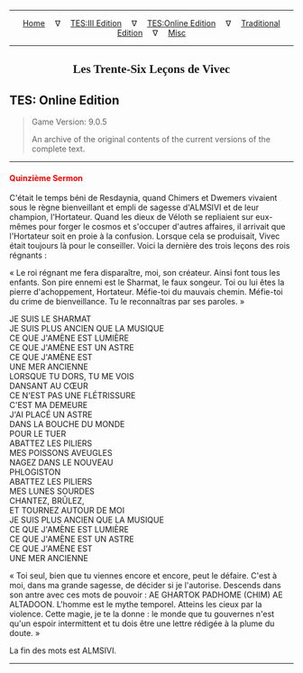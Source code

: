 
---

<!-- Jekyll Page Links -->

<center>
<a href="../../../../index.html">Home</a>
&emsp;&nabla;&emsp;
<a href="../../../index-tes3.html">TES:III Edition</a>
&emsp;&nabla;&emsp;
<a href="../../../index-teso.html">TES:Online Edition</a>
&emsp;&nabla;&emsp;
<a href="../../../index-traditional.html">Traditional Edition</a>
&emsp;&nabla;&emsp;
<a href="../../../index-misc.html">Misc</a>
</center>

<!-- Markdown Body Below: -->

---

<center>
<h2><span style="font-family:Georgia">Les Trente-Six Leçons de Vivec</span></h2>
</center>

## TES: Online Edition

> Game Version: 9.0.5
>
> An archive of the original contents of the current versions of the complete text.

---

#### <span style="color:red">Quinzième Sermon</span>

C'était le temps béni de Resdaynia, quand Chimers et Dwemers vivaient sous le règne bienveillant et empli de sagesse d'ALMSIVI et de leur champion, l'Hortateur. Quand les dieux de Véloth se repliaient sur eux-mêmes pour forger le cosmos et s'occuper d'autres affaires, il arrivait que l'Hortateur soit en proie à la confusion. Lorsque cela se produisait, Vivec était toujours là pour le conseiller. Voici la dernière des trois leçons des rois régnants :

« Le roi régnant me fera disparaître, moi, son créateur. Ainsi font tous les enfants. Son pire ennemi est le Sharmat, le faux songeur. Toi ou lui êtes la pierre d'achoppement, Hortateur. Méfie-toi du mauvais chemin. Méfie-toi du crime de bienveillance. Tu le reconnaîtras par ses paroles. »

JE SUIS LE SHARMAT\
JE SUIS PLUS ANCIEN QUE LA MUSIQUE\
CE QUE J'AMÈNE EST LUMIÈRE\
CE QUE J'AMÈNE EST UN ASTRE\
CE QUE J'AMÈNE EST\
UNE MER ANCIENNE\
LORSQUE TU DORS, TU ME VOIS\
DANSANT AU CŒUR\
CE N'EST PAS UNE FLÉTRISSURE\
C'EST MA DEMEURE\
J'AI PLACÉ UN ASTRE\
DANS LA BOUCHE DU MONDE\
POUR LE TUER\
ABATTEZ LES PILIERS\
MES POISSONS AVEUGLES\
NAGEZ DANS LE NOUVEAU\
PHLOGISTON\
ABATTEZ LES PILIERS\
MES LUNES SOURDES\
CHANTEZ, BRÛLEZ,\
ET TOURNEZ AUTOUR DE MOI\
JE SUIS PLUS ANCIEN QUE LA MUSIQUE\
CE QUE J'AMÈNE EST LUMIÈRE\
CE QUE J'AMÈNE EST UN ASTRE\
CE QUE J'AMÈNE EST\
UNE MER ANCIENNE

« Toi seul, bien que tu viennes encore et encore, peut le défaire. C'est à moi, dans ma grande sagesse, de décider si je l'autorise. Descends dans son antre avec ces mots de pouvoir : AE GHARTOK PADHOME (CHIM) AE ALTADOON. L'homme est le mythe temporel. Atteins les cieux par la violence. Cette magie, je te la donne : le monde que tu gouvernes n'est qu'un espoir intermittent et tu dois être une lettre rédigée à la plume du doute. »

La fin des mots est ALMSIVI.

---
